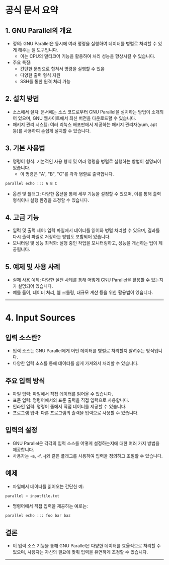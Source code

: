 # 공식 문서 요약
## 1. GNU Parallel의 개요
- 정의: GNU Parallel은 동시에 여러 명령을 실행하여 데이터를 병렬로 처리할 수 있게 해주는 셸 도구입니다. 
	- 이는 CPU의 멀티코어 기능을 활용하여 처리 성능을 향상시킬 수 있습니다.
- 주요 특징:
	- 간단한 문법으로 합쳐서 명령을 실행할 수 있음
	- 다양한 출력 형식 지원
	- SSH를 통한 원격 처리 가능

## 2. 설치 방법
- 소스에서 설치: 문서에는 소스 코드로부터 GNU Parallel을 설치하는 방법이 소개되어 있으며, GNU 웹사이트에서 최신 버전을 다운로드할 수 있습니다.
- 패키지 관리 시스템: 여러 리눅스 배포판에서 제공하는 패키지 관리자(yum, apt 등)를 사용하여 손쉽게 설치할 수 있습니다.

## 3. 기본 사용법
- 명령어 형식: 기본적인 사용 형식 및 여러 명령을 병렬로 실행하는 방법이 설명되어 있습니다.
	-  이 명령은 "A", "B", "C"를 각각 병렬로 출력합니다.

```bash
parallel echo ::: A B C
```

- 옵션 및 플래그: 다양한 옵션을 통해 세부 기능을 설정할 수 있으며, 이를 통해 출력 형식이나 실행 환경을 조정할 수 있습니다.

## 4. 고급 기능
- 입력 및 출력 제어: 입력 파일에서 데이터를 읽어와 병렬 처리할 수 있으며, 결과를 다시 출력 파일로 저장하는 방법도 포함되어 있습니다.
- 모니터링 및 성능 최적화: 실행 중인 작업을 모니터링하고, 성능을 개선하는 팁이 제공됩니다.

## 5. 예제 및 사용 사례
- 실제 사용 예제: 다양한 실전 사례를 통해 어떻게 GNU Parallel을 활용할 수 있는지가 설명되어 있습니다. 
- 예를 들어, 데이터 처리, 웹 크롤링, 대규모 계산 등을 위한 활용법이 있습니다.

---
# 4. Input Sources
## 입력 소스란?
- 입력 소스는 GNU Parallel에게 어떤 데이터를 병렬로 처리할지 알려주는 방식입니다. 
- 다양한 입력 소스를 통해 데이터를 쉽게 가져와서 처리할 수 있습니다.

## 주요 입력 방식
- 파일 입력: 파일에서 직접 데이터를 읽어올 수 있습니다.
- 표준 입력: 명령어에서의 표준 출력을 직접 입력으로 사용합니다.
- 인라인 입력: 명령어 줄에서 직접 데이터를 제공할 수 있습니다.
- 프로그램 입력: 다른 프로그램의 출력을 입력으로 사용할 수 있습니다.

## 입력의 설정
- GNU Parallel은 각각의 입력 소스를 어떻게 설정하는지에 대한 여러 가지 방법을 제공합니다. 
- 사용자는 -a, -f, -j와 같은 플래그를 사용하여 입력을 정의하고 조절할 수 있습니다.

## 예제
- 파일에서 데이터를 읽어오는 간단한 예:

```bash
parallel < inputfile.txt
```

- 명령어에서 직접 입력을 제공하는 예로는:

```bash
parallel echo ::: foo bar baz
```

## 결론
- 이 입력 소스 기능을 통해 GNU Parallel은 다양한 데이터를 효율적으로 처리할 수 있으며, 사용자는 자신의 필요에 맞춰 입력을 유연하게 조정할 수 있습니다.

---
